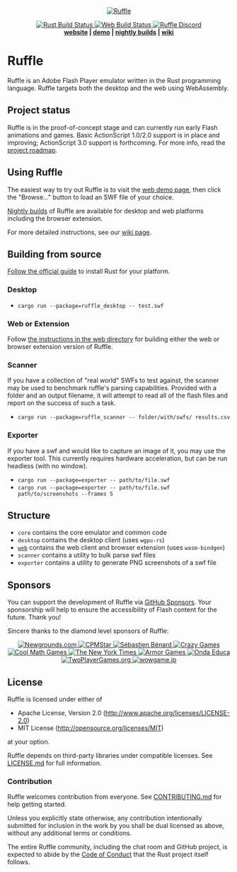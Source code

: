 <p align="center">
 <a href="https://ruffle.rs"><img src="https://ruffle.rs/assets/logo.png" alt="Ruffle"></a>
</p>
<p align="center">
 <a href="https://github.com/ruffle-rs/ruffle/actions">
  <img src="https://img.shields.io/github/workflow/status/ruffle-rs/ruffle/Test%20Rust?label=rust%20build" alt="Rust Build Status" />
  <img src="https://img.shields.io/github/workflow/status/ruffle-rs/ruffle/Test%20Web?label=web%20build" alt="Web Build Status" />
 </a>
  <a href="https://discord.gg/J8hgCQN">
      <img src="https://img.shields.io/discord/610531541889581066" alt="Ruffle Discord">
  </a>
  <br>
  <strong><a href="https://ruffle.rs">website</a> | <a href="https://ruffle.rs/demo">demo</a> | <a href="https://github.com/ruffle-rs/ruffle/releases">nightly builds</a> | <a href="https://github.com/ruffle-rs/ruffle/wiki">wiki</a></strong>
</p>

# Ruffle

Ruffle is an Adobe Flash Player emulator written in the Rust programming language. Ruffle targets both the desktop and the web using WebAssembly.

## Project status

Ruffle is in the proof-of-concept stage and can currently run early Flash animations and games. Basic ActionScript 1.0/2.0 support is in place and improving; ActionScript 3.0 support is forthcoming. For more info, read the [project roadmap](https://github.com/ruffle-rs/ruffle/wiki/Roadmap).

## Using Ruffle

The easiest way to try out Ruffle is to visit the [web demo page](https://ruffle.rs/demo/), then click the "Browse..." button to load an SWF file of your choice.

[Nightly builds](https://ruffle.rs/#releases) of Ruffle are available for desktop and web platforms including the browser extension.

For more detailed instructions, see our [wiki page](https://github.com/ruffle-rs/ruffle/wiki/Using-Ruffle).

## Building from source

[Follow the official guide](https://www.rust-lang.org/tools/install) to install Rust for your platform.

### Desktop

- `cargo run --package=ruffle_desktop -- test.swf`

### Web or Extension

Follow [the instructions in the web directory](web/README.md#building-from-source) for building
either the web or browser extension version of Ruffle.

### Scanner

If you have a collection of "real world" SWFs to test against, the scanner may be used to benchmark
ruffle's parsing capabilities. Provided with a folder and an output filename, it will attempt to read
all of the flash files and report on the success of such a task.

- `cargo run --package=ruffle_scanner -- folder/with/swfs/ results.csv`

### Exporter

If you have a swf and would like to capture an image of it, you may use the exporter tool.
This currently requires hardware acceleration, but can be run headless (with no window).

- `cargo run --package=exporter -- path/to/file.swf`
- `cargo run --package=exporter -- path/to/file.swf path/to/screenshots --frames 5`

## Structure

- `core` contains the core emulator and common code
- `desktop` contains the desktop client (uses `wgpu-rs`)
- [`web`](web) contains the web client and browser extension (uses `wasm-bindgen`)
- `scanner` contains a utility to bulk parse swf files
- `exporter` contains a utility to generate PNG screenshots of a swf file

## Sponsors

You can support the development of Ruffle via [GitHub Sponsors](https://github.com/sponsors/ruffle-rs). Your sponsorship will help to ensure the accessibility of Flash content for the future. Thank you!

Sincere thanks to the diamond level sponsors of Ruffle:

<p align="center">
  <a href="https://www.newgrounds.com">
    <img src="https://ruffle.rs/assets/sponsors/newgrounds.png" alt="Newgrounds.com">
  </a>
  <a href="https://www.cpmstar.com">
    <img src="https://ruffle.rs/assets/sponsors/cpmstar.png" alt="CPMStar">
  </a>
  <a href="https://deepnight.net">
    <img src="https://ruffle.rs/assets/sponsors/deepnight.png" alt="Sébastien Bénard">
  </a>
  <a href="https://www.crazygames.com">
    <img src="https://ruffle.rs/assets/sponsors/crazygames.png" alt="Crazy Games">
  </a>
  <a href="https://www.coolmathgames.com">
    <img src="https://ruffle.rs/assets/sponsors/coolmathgames.png" alt="Cool Math Games">
  </a>
  <a href="https://www.nytimes.com/">
    <img src="https://ruffle.rs/assets/sponsors/nyt.png" alt="The New York Times">
  </a>
  <a href="https://www.armorgames.com/">
    <img src="https://ruffle.rs/assets/sponsors/armorgames.png" alt="Armor Games">
  </a>
  <a href="https://www.ondaeduca.com/">
    <img src="https://ruffle.rs/assets/sponsors/ondaeduca.png" alt="Onda Educa">
  </a>
  <a href="https://www.twoplayergames.org/">
    <img src="https://ruffle.rs/assets/sponsors/twoplayergames.png" alt="TwoPlayerGames.org">
  </a>
  <a href="https://www.wowgame.jp/">
    <img src="https://ruffle.rs/assets/sponsors/wowgame.png" alt="wowgame.jp">
  </a>
</p>

## License

Ruffle is licensed under either of

- Apache License, Version 2.0 (http://www.apache.org/licenses/LICENSE-2.0)
- MIT License (http://opensource.org/licenses/MIT)

at your option.

Ruffle depends on third-party libraries under compatible licenses. See [LICENSE.md](LICENSE.md) for full information.

### Contribution

Ruffle welcomes contribution from everyone. See [CONTRIBUTING.md](CONTRIBUTING.md) for help getting started.

Unless you explicitly state otherwise, any contribution intentionally submitted
for inclusion in the work by you shall be dual licensed as above, without any
additional terms or conditions.

The entire Ruffle community, including the chat room and GitHub project, is expected to abide by the [Code of Conduct](https://www.rust-lang.org/policies/code-of-conduct) that the Rust project itself follows.
